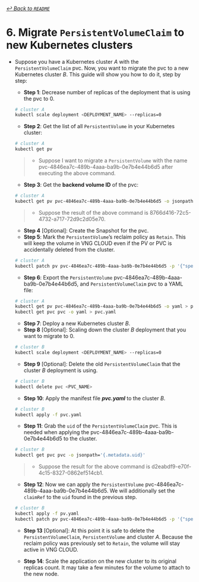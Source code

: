 ###### [↩ Back to `README`](./../README.md)

# 6. Migrate `PersistentVolumeClaim` to new Kubernetes clusters
- Suppose you have a Kubernetes cluster $A$ with the `PersistentVolumeClaim` $\text{pvc}$. Now, you want to migrate the $\text{pvc}$ to a new Kubernetes cluster $B$. This guide will show you how to do it, step by step:
  - **Step 1**: Decrease number of replicas of the deployment that is using the $\text{pvc}$ to 0.
  ```bash
  # cluster A
  kubectl scale deployment <DEPLOYMENT_NAME> --replicas=0
  ```

  - **Step 2**: Get the list of all `PersistentVolume` in your Kubernetes cluster:
  ```bash
  # cluster A
  kubectl get pv
  ```
  > - Suppose I want to migrate a `PersistentVolume` with the name $\text{pvc-4846ea7c-489b-4aaa-ba9b-0e7b4e44b6d5}$ after executing the above command.

  - **Step 3**: Get the **backend volume ID** of the $\text{pvc}$:
  ```bash
  # cluster A
  kubectl get pv pvc-4846ea7c-489b-4aaa-ba9b-0e7b4e44b6d5 -o jsonpath='{.spec.csi.volumeHandle}'
  ```
  > - Suppose the result of the above command is $\text{8766d416-72c5-4732-a717-72d9c2d05e70}$.

  - **Step 4** [Optional]: Create the Snapshot for the $\text{pvc}$.
  - **Step 5**: Mark the `PersistentVolume`’s reclaim policy as `Retain`. This will keep the volume in VNG CLOUD even if the PV or PVC is accidentally deleted from the cluster.
  ```bash
  # cluster A
  kubectl patch pv pvc-4846ea7c-489b-4aaa-ba9b-0e7b4e44b6d5 -p '{"spec":{"persistentVolumeReclaimPolicy":"Retain"}}'
  ```
  - **Step 6**: Export the `PersistentVolume` $\text{pvc-4846ea7c-489b-4aaa-ba9b-0e7b4e44b6d5}$, and `PersistentVolumeClaim` $\text{pvc}$ to a YAML file:
  ```bash
  # cluster A
  kubectl get pv pvc-4846ea7c-489b-4aaa-ba9b-0e7b4e44b6d5 -o yaml > pv.yaml
  kubectl get pvc pvc -o yaml > pvc.yaml
  ```
  - **Step 7**: Deploy a new Kubernetes cluster $B$.
  - **Step 8** [Optional]: Scaling down the cluster $B$ deployment that you want to migrate to 0.
  ```bash
  # cluster B
  kubectl scale deployment <DEPLOYMENT_NAME> --replicas=0
  ```

  - **Step 9** [Optional]: Delete the old `PersistentVolumeClaim` that the cluster $B$ deployment is using.
  ```bash
  # cluster B
  kubectl delete pvc <PVC_NAME>
  ```

  - **Step 10**: Apply the manifest file ***pvc.yaml*** to the cluster $B$.
  ```bash
  # cluster B
  kubectl apply -f pvc.yaml
  ```

  - **Step 11**: Grab the `uid` of the `PersistentVolumeClaim` $\text{pvc}$. This is needed when applying the $\text{pvc-4846ea7c-489b-4aaa-ba9b-0e7b4e44b6d5}$ to the cluster.
  ```bash
  # cluster B
  kubectl get pvc pvc -o jsonpath='{.metadata.uid}'
  ```
  > - Suppose the result for the above command is $\text{d2eabdf9-e70f-4c15-8327-0862ef514cb1}$.

  - **Step 12**: Now we can apply the `PersistentVolume` $\text{pvc-4846ea7c-489b-4aaa-ba9b-0e7b4e44b6d5}$. We will additionally set the `claimRef` to the `uid` found in the previous step.
  ```bash
  # cluster B
  kubectl apply -f pv.yaml
  kubectl patch pv pvc-4846ea7c-489b-4aaa-ba9b-0e7b4e44b6d5 -p '{"spec":{"claimRef":{"uid":"d2eabdf9-e70f-4c15-8327-0862ef514cb1"}}}'
  ```

  - **Step 13** [Optional]: At this point it is safe to delete the `PersistentVolumeClaim`, `PersistentVolume` and cluster $A$. Because the reclaim policy was previously set to `Retain`, the volume will stay active in VNG CLOUD.

  - **Step 14**: Scale the application on the new cluster to its original replicas count. It may take a few minutes for the volume to attach to the new node.